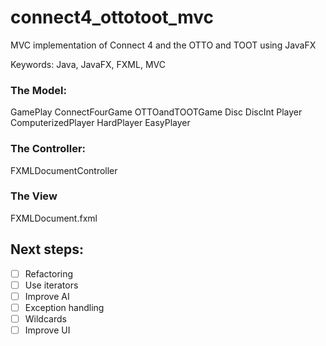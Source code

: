 # connect4_ottotoot_mvc
MVC implementation of Connect 4 and the OTTO and TOOT using JavaFX

Keywords: Java, JavaFX, FXML, MVC

### The Model:
GamePlay
ConnectFourGame
OTTOandTOOTGame
Disc
DiscInt
Player
ComputerizedPlayer
HardPlayer
EasyPlayer

### The Controller:
FXMLDocumentController

### The View
FXMLDocument.fxml

## Next steps:
- [ ] Refactoring
- [ ] Use iterators
- [ ] Improve AI
- [ ] Exception handling
- [ ] Wildcards
- [ ] Improve UI
